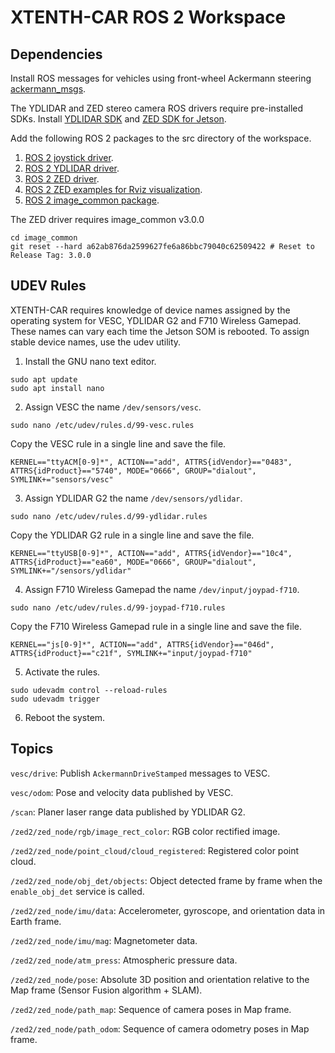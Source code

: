 # XTENTH-CAR ROS 2 Workspace

## Dependencies

Install ROS messages for vehicles using front-wheel Ackermann steering [ackermann_msgs](https://index.ros.org/r/ackermann_msgs/#foxy).

The YDLIDAR and ZED stereo camera ROS drivers require pre-installed SDKs. Install [YDLIDAR SDK](https://github.com/YDLIDAR/YDLidar-SDK) and [ZED SDK for Jetson](https://www.stereolabs.com/docs/installation/jetson/).

Add the following ROS 2 packages to the src directory of the workspace. 

1. [ROS 2 joystick driver](https://index.ros.org/p/joy/#foxy).
2. [ROS 2 YDLIDAR driver](https://github.com/YDLIDAR/ydlidar_ros2_driver).
3. [ROS 2 ZED driver](https://github.com/stereolabs/zed-ros2-wrapper).
4. [ROS 2 ZED examples for Rviz visualization](https://github.com/stereolabs/zed-ros2-examples).
5. [ROS 2 image_common package](https://github.com/ros-perception/image_common/tree/ros2).

The ZED driver requires image_common v3.0.0

```
cd image_common
git reset --hard a62ab876da2599627fe6a86bbc79040c62509422 # Reset to Release Tag: 3.0.0
```

## UDEV Rules

XTENTH-CAR requires knowledge of device names assigned by the operating system for VESC, YDLIDAR G2 and F710 Wireless Gamepad. These names can vary each time the Jetson SOM is rebooted. To assign stable device names, use the udev utility. 

1. Install the GNU nano text editor.

```
sudo apt update
sudo apt install nano
```

2. Assign VESC the name `/dev/sensors/vesc`.

```
sudo nano /etc/udev/rules.d/99-vesc.rules
```

Copy the VESC rule in a single line and save the file.

```
KERNEL=="ttyACM[0-9]*", ACTION=="add", ATTRS{idVendor}=="0483", ATTRS{idProduct}=="5740", MODE="0666", GROUP="dialout", SYMLINK+="sensors/vesc"
```

3. Assign YDLIDAR G2 the name `/dev/sensors/ydlidar`.

```
sudo nano /etc/udev/rules.d/99-ydlidar.rules
```

Copy the YDLIDAR G2 rule in a single line and save the file.

```
KERNEL=="ttyUSB[0-9]*", ACTION=="add", ATTRS{idVendor}=="10c4", ATTRS{idProduct}=="ea60", MODE="0666", GROUP="dialout", SYMLINK+="/sensors/ydlidar"
```

4. Assign F710 Wireless Gamepad the name `/dev/input/joypad-f710`.

```
sudo nano /etc/udev/rules.d/99-joypad-f710.rules
```

Copy the F710 Wireless Gamepad rule in a single line and save the file.

```
KERNEL=="js[0-9]*", ACTION=="add", ATTRS{idVendor}=="046d", ATTRS{idProduct}=="c21f", SYMLINK+="input/joypad-f710"
```

5. Activate the rules.

```
sudo udevadm control --reload-rules
sudo udevadm trigger
```

6. Reboot the system.

## Topics

`vesc/drive`: Publish `AckermannDriveStamped` messages to VESC.

`vesc/odom`: Pose and velocity data published by VESC.

`/scan`: Planer laser range data published by YDLIDAR G2.

`/zed2/zed_node/rgb/image_rect_color`: RGB color rectified image.

`/zed2/zed_node/point_cloud/cloud_registered`: Registered color point cloud.

`/zed2/zed_node/obj_det/objects`: Object detected frame by frame when the `enable_obj_det` service is called.

`/zed2/zed_node/imu/data`: Accelerometer, gyroscope, and orientation data in Earth frame.

`/zed2/zed_node/imu/mag`: Magnetometer data.

`/zed2/zed_node/atm_press`: Atmospheric pressure data.

`/zed2/zed_node/pose`: Absolute 3D position and orientation relative to the Map frame (Sensor Fusion algorithm + SLAM).

`/zed2/zed_node/path_map`: Sequence of camera poses in Map frame.

`/zed2/zed_node/path_odom`: Sequence of camera odometry poses in Map frame.
